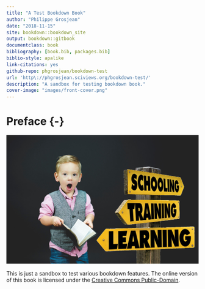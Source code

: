 ```yaml
--- 
title: "A Test Bookdown Book"
author: "Philippe Grosjean"
date: "2018-11-15"
site: bookdown::bookdown_site
output: bookdown::gitbook
documentclass: book
bibliography: [book.bib, packages.bib]
biblio-style: apalike
link-citations: yes
github-repo: phgrosjean/bookdown-test
url: 'http\://phgrosjean.sciviews.org/bookdown-test/'
description: "A sandbox for testing bookdown book."
cover-image: "images/front-cover.png"
---
```


# Preface {-}

![](images/front-cover.png)

This is just a sandbox to test various bookdown features. The online version of this book is licensed under the [Creative Commons Public-Domain](http://creativecommons.org/publicdomain/zero/1.0/).




